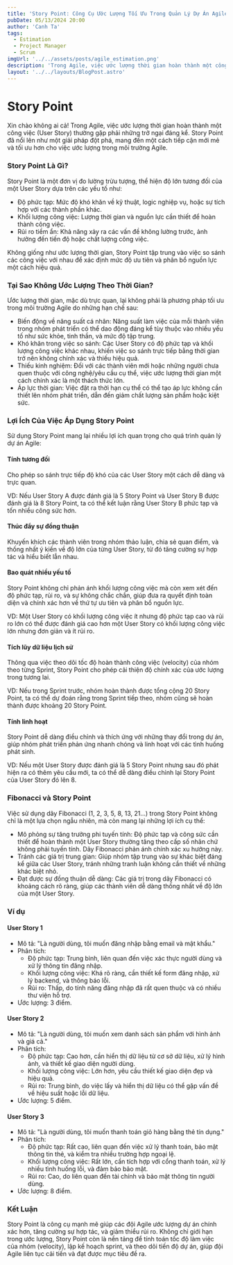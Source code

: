 ```yaml
---
title: 'Story Point: Công Cụ Ước Lượng Tối Ưu Trong Quản Lý Dự Án Agile'
pubDate: 05/13/2024 20:00
author: 'Canh Ta'
tags:
  - Estimation
  - Project Manager
  - Scrum
imgUrl: '../../assets/posts/agile_estimation.png'
description: 'Trong Agile, việc ước lượng thời gian hoàn thành một công việc (User Story) thường gặp phải những trở ngại đáng kể...'
layout: '../../layouts/BlogPost.astro'
---
```


# Story Point
Xin chào không ai cả! Trong Agile, việc ước lượng thời gian hoàn thành một công việc (User Story) thường gặp phải những trở ngại đáng kể. Story Point đã nổi lên như một giải pháp đột phá, mang đến một cách tiếp cận mới mẻ và tối ưu hơn cho việc ước lượng trong môi trường Agile.

### Story Point Là Gì?

Story Point là một đơn vị đo lường trừu tượng, thể hiện độ lớn tương đối của một User Story dựa trên các yếu tố như:

- Độ phức tạp: Mức độ khó khăn về kỹ thuật, logic nghiệp vụ, hoặc sự tích hợp với các thành phần khác.
- Khối lượng công việc: Lượng thời gian và nguồn lực cần thiết để hoàn thành công việc.
- Rủi ro tiềm ẩn: Khả năng xảy ra các vấn đề không lường trước, ảnh hưởng đến tiến độ hoặc chất lượng công việc.

Không giống như ước lượng thời gian, Story Point tập trung vào việc so sánh các công việc với nhau để xác định mức độ ưu tiên và phân bổ nguồn lực một cách hiệu quả.

### Tại Sao Không Ước Lượng Theo Thời Gian?

Ước lượng thời gian, mặc dù trực quan, lại không phải là phương pháp tối ưu trong môi trường Agile do những hạn chế sau:

- Biến động về năng suất cá nhân: Năng suất làm việc của mỗi thành viên trong nhóm phát triển có thể dao động đáng kể tùy thuộc vào nhiều yếu tố như sức khỏe, tinh thần, và mức độ tập trung.
- Khó khăn trong việc so sánh: Các User Story có độ phức tạp và khối lượng công việc khác nhau, khiến việc so sánh trực tiếp bằng thời gian trở nên không chính xác và thiếu hiệu quả.
- Thiếu kinh nghiệm: Đối với các thành viên mới hoặc những người chưa quen thuộc với công nghệ/yêu cầu cụ thể, việc ước lượng thời gian một cách chính xác là một thách thức lớn.
- Áp lực thời gian: Việc đặt ra thời hạn cụ thể có thể tạo áp lực không cần thiết lên nhóm phát triển, dẫn đến giảm chất lượng sản phẩm hoặc kiệt sức.

### Lợi Ích Của Việc Áp Dụng Story Point

Sử dụng Story Point mang lại nhiều lợi ích quan trọng cho quá trình quản lý dự án Agile:

#### Tính tương đối
Cho phép so sánh trực tiếp độ khó của các User Story một cách dễ dàng và trực quan. 

VD: Nếu User Story A được đánh giá là 5 Story Point và User Story B được đánh giá là 8 Story Point, ta có thể kết luận rằng User Story B phức tạp và tốn nhiều công sức hơn.

#### Thúc đẩy sự đồng thuận
Khuyến khích các thành viên trong nhóm thảo luận, chia sẻ quan điểm, và thống nhất ý kiến về độ lớn của từng User Story, từ đó tăng cường sự hợp tác và hiểu biết lẫn nhau.

#### Bao quát nhiều yếu tố
Story Point không chỉ phản ánh khối lượng công việc mà còn xem xét đến độ phức tạp, rủi ro, và sự không chắc chắn, giúp đưa ra quyết định toàn diện và chính xác hơn về thứ tự ưu tiên và phân bổ nguồn lực.

VD: Một User Story có khối lượng công việc ít nhưng độ phức tạp cao và rủi ro lớn có thể được đánh giá cao hơn một User Story có khối lượng công việc lớn nhưng đơn giản và ít rủi ro.

#### Tích lũy dữ liệu lịch sử
Thông qua việc theo dõi tốc độ hoàn thành công việc (velocity) của nhóm theo từng Sprint, Story Point cho phép cải thiện độ chính xác của ước lượng trong tương lai.

VD: Nếu trong Sprint trước, nhóm hoàn thành được tổng cộng 20 Story Point, ta có thể dự đoán rằng trong Sprint tiếp theo, nhóm cũng sẽ hoàn thành được khoảng 20 Story Point.

#### Tính linh hoạt
Story Point dễ dàng điều chỉnh và thích ứng với những thay đổi trong dự án, giúp nhóm phát triển phản ứng nhanh chóng và linh hoạt với các tình huống phát sinh.

VD: Nếu một User Story được đánh giá là 5 Story Point nhưng sau đó phát hiện ra có thêm yêu cầu mới, ta có thể dễ dàng điều chỉnh lại Story Point của User Story đó lên 8.

### Fibonacci và Story Point

Việc sử dụng dãy Fibonacci (1, 2, 3, 5, 8, 13, 21...) trong Story Point không chỉ là một lựa chọn ngẫu nhiên, mà còn mang lại những lợi ích cụ thể:

- Mô phỏng sự tăng trưởng phi tuyến tính: Độ phức tạp và công sức cần thiết để hoàn thành một User Story thường tăng theo cấp số nhân chứ không phải tuyến tính. Dãy Fibonacci phản ánh chính xác xu hướng này.
- Tránh các giá trị trung gian: Giúp nhóm tập trung vào sự khác biệt đáng kể giữa các User Story, tránh những tranh luận không cần thiết về những khác biệt nhỏ.
- Đạt được sự đồng thuận dễ dàng: Các giá trị trong dãy Fibonacci có khoảng cách rõ ràng, giúp các thành viên dễ dàng thống nhất về độ lớn của một User Story.

### Ví dụ 

#### User Story 1

- Mô tả: "Là người dùng, tôi muốn đăng nhập bằng email và mật khẩu."
- Phân tích:
  - Độ phức tạp: Trung bình, liên quan đến việc xác thực người dùng và xử lý thông tin đăng nhập.
  - Khối lượng công việc: Khá rõ ràng, cần thiết kế form đăng nhập, xử lý backend, và thông báo lỗi.
  - Rủi ro: Thấp, do tính năng đăng nhập đã rất quen thuộc và có nhiều thư viện hỗ trợ.
- Ước lượng: 3 điểm.

#### User Story 2

- Mô tả: "Là người dùng, tôi muốn xem danh sách sản phẩm với hình ảnh và giá cả."
- Phân tích:
  - Độ phức tạp: Cao hơn, cần hiển thị dữ liệu từ cơ sở dữ liệu, xử lý hình ảnh, và thiết kế giao diện người dùng.
  - Khối lượng công việc: Lớn hơn, yêu cầu thiết kế giao diện đẹp và hiệu quả.
  - Rủi ro: Trung bình, do việc lấy và hiển thị dữ liệu có thể gặp vấn đề về hiệu suất hoặc lỗi dữ liệu.
- Ước lượng: 5 điểm.

#### User Story 3

- Mô tả: "Là người dùng, tôi muốn thanh toán giỏ hàng bằng thẻ tín dụng."
- Phân tích:
  - Độ phức tạp: Rất cao, liên quan đến việc xử lý thanh toán, bảo mật thông tin thẻ, và kiểm tra nhiều trường hợp ngoại lệ.
  - Khối lượng công việc: Rất lớn, cần tích hợp với cổng thanh toán, xử lý nhiều tình huống lỗi, và đảm bảo bảo mật.
  - Rủi ro: Cao, do liên quan đến tài chính và bảo mật thông tin người dùng.
- Ước lượng: 8 điểm.

### Kết Luận

Story Point là công cụ mạnh mẽ giúp các đội Agile ước lượng dự án chính xác hơn, tăng cường sự hợp tác, và giảm thiểu rủi ro. Không chỉ giới hạn trong ước lượng, Story Point còn là nền tảng để tính toán tốc độ làm việc của nhóm (velocity), lập kế hoạch sprint, và theo dõi tiến độ dự án, giúp đội Agile liên tục cải tiến và đạt được mục tiêu đề ra.
